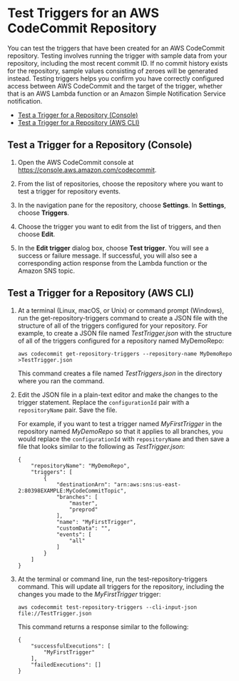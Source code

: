 # Test Triggers for an AWS CodeCommit Repository<a name="how-to-notify-test"></a>

You can test the triggers that have been created for an AWS CodeCommit repository\. Testing involves running the trigger with sample data from your repository, including the most recent commit ID\. If no commit history exists for the repository, sample values consisting of zeroes will be generated instead\. Testing triggers helps you confirm you have correctly configured access between AWS CodeCommit and the target of the trigger, whether that is an AWS Lambda function or an Amazon Simple Notification Service notification\. 


+ [Test a Trigger for a Repository \(Console\)](#how-to-notify-test-console)
+ [Test a Trigger for a Repository \(AWS CLI\)](#how-to-notify-test-cli)

## Test a Trigger for a Repository \(Console\)<a name="how-to-notify-test-console"></a>

1. Open the AWS CodeCommit console at [https://console\.aws\.amazon\.com/codecommit](https://console.aws.amazon.com/codecommit)\.

1. From the list of repositories, choose the repository where you want to test a trigger for repository events\.

1. In the navigation pane for the repository, choose **Settings**\. In **Settings**, choose **Triggers**\.

1. Choose the trigger you want to edit from the list of triggers, and then choose **Edit**\. 

1. In the **Edit trigger** dialog box, choose **Test trigger**\. You will see a success or failure message\. If successful, you will also see a corresponding action response from the Lambda function or the Amazon SNS topic\.

## Test a Trigger for a Repository \(AWS CLI\)<a name="how-to-notify-test-cli"></a>

1. At a terminal \(Linux, macOS, or Unix\) or command prompt \(Windows\), run the get\-repository\-triggers command to create a JSON file with the structure of all of the triggers configured for your repository\. For example, to create a JSON file named *TestTrigger\.json* with the structure of all of the triggers configured for a repository named MyDemoRepo:

   ```
   aws codecommit get-repository-triggers --repository-name MyDemoRepo >TestTrigger.json
   ```

   This command creates a file named *TestTriggers\.json* in the directory where you ran the command\.

1. Edit the JSON file in a plain\-text editor and make the changes to the trigger statement\. Replace the `configurationId` pair with a `repositoryName` pair\. Save the file\.

   For example, if you want to test a trigger named *MyFirstTrigger* in the repository named *MyDemoRepo* so that it applies to all branches, you would replace the `configurationId` with `repositoryName` and then save a file that looks similar to the following as *TestTrigger\.json*:

   ```
   {
       "repositoryName": "MyDemoRepo", 
       "triggers": [
           {
               "destinationArn": "arn:aws:sns:us-east-2:80398EXAMPLE:MyCodeCommitTopic", 
               "branches": [
                   "master", 
                   "preprod"
               ], 
               "name": "MyFirstTrigger", 
               "customData": "", 
               "events": [
                   "all"
               ]
           }  
       ]
   }
   ```

1. At the terminal or command line, run the test\-repository\-triggers command\. This will update all triggers for the repository, including the changes you made to the *MyFirstTrigger* trigger:

   ```
   aws codecommit test-repository-triggers --cli-input-json file://TestTrigger.json
   ```

   This command returns a response similar to the following:

   ```
   {
       "successfulExecutions": [
           "MyFirstTrigger"
       ],
       "failedExecutions": []
   }
   ```